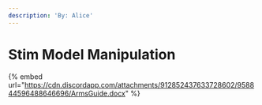 ```yaml
---
description: 'By: Alice'
---
```


# Stim Model Manipulation&#x20;



{% embed url="https://cdn.discordapp.com/attachments/912852437633728602/958844596488646696/ArmsGuide.docx" %}
